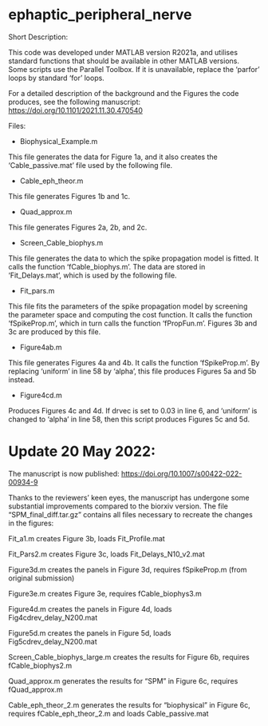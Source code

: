 # ephaptic_peripheral_nerve

Short Description:

This code was developed under MATLAB version R2021a, and utilises standard functions that should be available in other MATLAB versions. Some scripts use the Parallel Toolbox. If it is unavailable, replace the ‘parfor’ loops by standard ‘for’ loops.

For a detailed description of the background and the Figures the code produces, see the following manuscript: https://doi.org/10.1101/2021.11.30.470540 

Files:


- Biophysical_Example.m

This file generates the data for Figure 1a, and it also creates the ‘Cable_passive.mat’ file used by the following file.


- Cable_eph_theor.m

This file generates Figures 1b and 1c.


- Quad_approx.m

This file generates Figures 2a, 2b, and 2c.


- Screen_Cable_biophys.m

This file generates the data to which the spike propagation model is fitted. It calls the function ‘fCable_biophys.m’. The data are stored in ‘Fit_Delays.mat’, which is used by the following file.


- Fit_pars.m

This file fits the parameters of the spike propagation model by screening the parameter space and computing the cost function. It calls the function ‘fSpikeProp.m’, which in turn calls the function ‘fPropFun.m’. Figures 3b and 3c are produced by this file.


- Figure4ab.m

This file generates Figures 4a and 4b. It calls the function ‘fSpikeProp.m’. By replacing ‘uniform’ in line 58 by ‘alpha’, this file produces Figures 5a and 5b instead.


- Figure4cd.m

Produces Figures 4c and 4d. If drvec is set to 0.03 in line 6, and ‘uniform’ is changed to ‘alpha’ in line 58, then this script produces Figures 5c and 5d.


# Update 20 May 2022:

The manuscript is now published: https://doi.org/10.1007/s00422-022-00934-9

Thanks to the reviewers’ keen eyes, the manuscript has undergone some substantial improvements compared to the biorxiv version. The file “SPM_final_diff.tar.gz” contains all files necessary to recreate the changes in the figures:

Fit_a1.m creates Figure 3b, loads Fit_Profile.mat

Fit_Pars2.m creates Figure 3c, loads Fit_Delays_N10_v2.mat

Figure3d.m creates the panels in Figure 3d, requires fSpikeProp.m (from original submission)

Figure3e.m creates Figure 3e, requires fCable_biophys3.m

Figure4d.m creates the panels in Figure 4d, loads Fig4cdrev_delay_N200.mat

Figure5d.m creates the panels in Figure 5d, loads Fig5cdrev_delay_N200.mat

Screen_Cable_biophys_large.m creates the results for Figure 6b, requires fCable_biophys2.m

Quad_approx.m generates the results for “SPM” in Figure 6c, requires fQuad_approx.m

Cable_eph_theor_2.m generates the results for “biophysical” in Figure 6c, requires fCable_eph_theor_2.m and loads Cable_passive.mat
